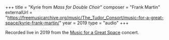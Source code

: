 +++
title = "Kyrie from <em>Mass for Double Choir</em>"
composer = "Frank Martin"
externalUrl = "https://freemusicarchive.org/music/The_Tudor_Consort/music-for-a-great-space/kyrie-frank-martin/"
year = 2019
type = "audio"
+++

Recorded live in 2019 from the [Music for a Great Space](/performances/2019/musicfora-great-space/) concert.